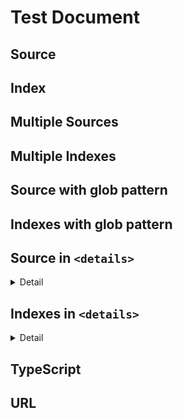 # Test Document

## Source

<!-- source source/test.json -->
<!-- /source -->

## Index

<!-- index source/test1.md -->
<!-- /index  -->

## Multiple Sources

<!-- source source/test1.js source/test2.js -->
<!-- /source -->

## Multiple Indexes

<!-- index source/test1.md source/test2.md -->
<!-- /index -->

## Source with glob pattern

<!-- source source/*.js -->
<!-- /source -->

## Indexes with glob pattern

<!-- index source/*.md -->
<!-- /index  -->

## Source in `<details>`

<details><summary>Detail</summary>

<!-- source source/*.js -->
<!-- /source -->

</details>

## Indexes in `<details>`

<details><summary>Detail</summary>

<!-- index source/*.{md,js} -->
<!-- /index  -->

</details>

## TypeScript

<!-- source source/typescript.ts --pick "Interface Class currying" -->
<!-- /source -->

## URL

<!-- source https://gist.githubusercontent.com/iamssen/f98aef3e36b88075e89bc750d6e1b58e/raw/931c4e5298bb7636521b2d5e6b2fe9eb258fcebc/sample.js https://gist.githubusercontent.com/iamssen/f98aef3e36b88075e89bc750d6e1b58e/raw/931c4e5298bb7636521b2d5e6b2fe9eb258fcebc/sample.ts -->
<!-- /source -->
